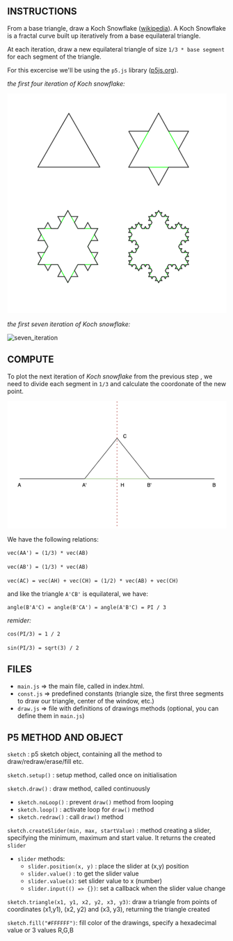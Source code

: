 ## INSTRUCTIONS

From a base triangle, draw a Koch Snowflake ([wikipedia](https://en.wikipedia.org/wiki/Koch_snowflake)).
A Koch Snowflake is a fractal curve built up iteratively from a base equilateral triangle. 

At each iteration, draw a new equilateral triangle of size `1/3 * base segment` for each segment of the triangle.

For this excercise we'll be using the `p5.js` library ([p5js.org](https://p5js.org/reference/)).

*the first four iteration of Koch snowflake:*

![four_iteration](image/KochFlake.png)


*the first seven iteration of Koch snowflake:*

![seven_iteration](image/Von_Koch_currve.gif)

## COMPUTE 

To plot the next iteration of *Koch snowflake* from the previous step , we need to divide each segment in `1/3` and calculate the coordonate of the new point.

![schema](image/schema.png)

We have the following relations:

```
vec(AA') = (1/3) * vec(AB)

vec(AB') = (1/3) * vec(AB)

vec(AC) = vec(AH) + vec(CH) = (1/2) * vec(AB) + vec(CH)

```

and like the triangle `A'CB'` is equilateral, we have:

```
angle(B'A'C) = angle(B'CA') = angle(A'B'C) = PI / 3  
```

*remider:*

```
cos(PI/3) = 1 / 2

sin(PI/3) = sqrt(3) / 2
```


## FILES

- `main.js` => the main file, called in index.html.
- `const.js` => predefined constants (triangle size, the first three segments to draw our triangle, center of the window, etc.)
- `draw.js` => file with definitions of drawings methods (optional, you can define them in `main.js`)

## P5 METHOD AND OBJECT

`sketch` : p5 sketch object, containing all the method to draw/redraw/erase/fill etc.

`sketch.setup()` : setup method, called once on initialisation

`sketch.draw()` : draw method, called continuously
 - `sketch.noLoop()` : prevent `draw()` method from looping
 - `sketch.loop()` : activate loop for `draw()` method
 - `sketch.redraw()` : call `draw()` method

`sketch.createSlider(min, max, startValue)` : method creating a slider, specifying the minimum, maximum and start value. It returns the created `slider`
 - `slider` methods:
   - `slider.position(x, y)` : place the slider at (x,y) position
   - `slider.value()` : to get the slider value
   - `slider.value(x)`: set slider value to x (number)
   - `slider.input(() => {})`: set a callback when the slider value change

`sketch.triangle(x1, y1, x2, y2, x3, y3)`: draw a triangle from points of coordinates (x1,y1), (x2, y2) and (x3, y3), returning the triangle created

`sketch.fill("#FFFFFF")`: fill color of the drawings, specify a hexadecimal value or 3 values R,G,B

